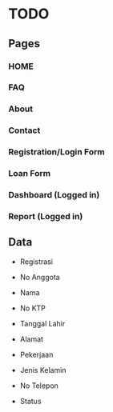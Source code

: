# TODO
## Pages
### HOME
### FAQ
### About
### Contact
### Registration/Login Form
### Loan Form
### Dashboard (Logged in)
### Report (Logged in)


## Data
- Registrasi
- No Anggota 
- Nama
- No KTP 
	

- Tanggal Lahir
- Alamat
- Pekerjaan
- Jenis Kelamin
- No Telepon
- Status
